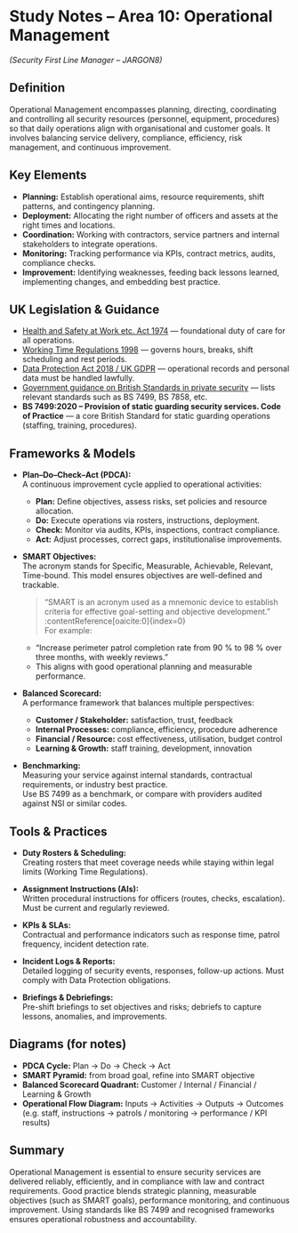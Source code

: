 # Study Notes – Area 10: Operational Management  
*(Security First Line Manager – JARGON8)*  

## Definition  
Operational Management encompasses planning, directing, coordinating and controlling all security resources (personnel, equipment, procedures) so that daily operations align with organisational and customer goals. It involves balancing service delivery, compliance, efficiency, risk management, and continuous improvement.

## Key Elements  
- **Planning:** Establish operational aims, resource requirements, shift patterns, and contingency planning.  
- **Deployment:** Allocating the right number of officers and assets at the right times and locations.  
- **Coordination:** Working with contractors, service partners and internal stakeholders to integrate operations.  
- **Monitoring:** Tracking performance via KPIs, contract metrics, audits, compliance checks.  
- **Improvement:** Identifying weaknesses, feeding back lessons learned, implementing changes, and embedding best practice.

## UK Legislation & Guidance  
- [Health and Safety at Work etc. Act 1974](https://www.legislation.gov.uk/ukpga/1974/37/contents) — foundational duty of care for all operations.  
- [Working Time Regulations 1998](https://www.legislation.gov.uk/uksi/1998/1833/contents/made) — governs hours, breaks, shift scheduling and rest periods.  
- [Data Protection Act 2018 / UK GDPR](https://www.legislation.gov.uk/ukpga/2018/12/contents/enacted) — operational records and personal data must be handled lawfully.  
- [Government guidance on British Standards in private security](https://www.gov.uk/guidance/learn-about-the-british-standards-that-apply-to-private-security) — lists relevant standards such as BS 7499, BS 7858, etc.  
- **BS 7499:2020 – Provision of static guarding security services. Code of Practice** — a core British Standard for static guarding operations (staffing, training, procedures).  

## Frameworks & Models  

- **Plan–Do–Check–Act (PDCA):**  
  A continuous improvement cycle applied to operational activities:  
  - **Plan:** Define objectives, assess risks, set policies and resource allocation.  
  - **Do:** Execute operations via rosters, instructions, deployment.  
  - **Check:** Monitor via audits, KPIs, inspections, contract compliance.  
  - **Act:** Adjust processes, correct gaps, institutionalise improvements.

- **SMART Objectives:**  
  The acronym stands for Specific, Measurable, Achievable, Relevant, Time-bound. This model ensures objectives are well-defined and trackable.  
  > “SMART is an acronym used as a mnemonic device to establish criteria for effective goal-setting and objective development.” :contentReference[oaicite:0]{index=0}  
  For example:  
  - “Increase perimeter patrol completion rate from 90 % to 98 % over three months, with weekly reviews.”  
  - This aligns with good operational planning and measurable performance.

- **Balanced Scorecard:**  
  A performance framework that balances multiple perspectives:  
  - **Customer / Stakeholder:** satisfaction, trust, feedback  
  - **Internal Processes:** compliance, efficiency, procedure adherence  
  - **Financial / Resource:** cost effectiveness, utilisation, budget control  
  - **Learning & Growth:** staff training, development, innovation  

- **Benchmarking:**  
  Measuring your service against internal standards, contractual requirements, or industry best practice.  
  Use BS 7499 as a benchmark, or compare with providers audited against NSI or similar codes.

## Tools & Practices  

- **Duty Rosters & Scheduling:**  
  Creating rosters that meet coverage needs while staying within legal limits (Working Time Regulations).  

- **Assignment Instructions (AIs):**  
  Written procedural instructions for officers (routes, checks, escalation). Must be current and regularly reviewed.

- **KPIs & SLAs:**  
  Contractual and performance indicators such as response time, patrol frequency, incident detection rate.  

- **Incident Logs & Reports:**  
  Detailed logging of security events, responses, follow-up actions. Must comply with Data Protection obligations.  

- **Briefings & Debriefings:**  
  Pre-shift briefings to set objectives and risks; debriefs to capture lessons, anomalies, and improvements.

## Diagrams (for notes)  

- **PDCA Cycle:** Plan → Do → Check → Act  
- **SMART Pyramid:** from broad goal, refine into SMART objective  
- **Balanced Scorecard Quadrant:** Customer / Internal / Financial / Learning & Growth  
- **Operational Flow Diagram:** Inputs → Activities → Outputs → Outcomes (e.g. staff, instructions → patrols / monitoring → performance / KPI results)

## Summary  
Operational Management is essential to ensure security services are delivered reliably, efficiently, and in compliance with law and contract requirements. Good practice blends strategic planning, measurable objectives (such as SMART goals), performance monitoring, and continuous improvement. Using standards like BS 7499 and recognised frameworks ensures operational robustness and accountability.
